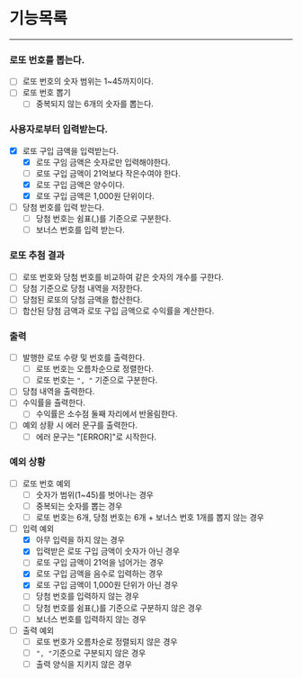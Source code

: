 # 기능목록

---

### 로또 번호를 뽑는다.

- [ ] 로또 번호의 숫자 범위는 1~45까지이다.
- [ ] 로또 번호 뽑기
    - [ ] 중복되지 않는 6개의 숫자를 뽑는다.

### 사용자로부터 입력받는다.

- [x] 로또 구입 금액을 입력받는다. 
    - [x] 로또 구임 금액은 숫자로만 입력해야한다.
    - [ ] 로또 구입 금액이 21억보다 작은수여야 한다.
    - [x] 로또 구입 금액은 양수이다.
    - [x] 로또 구입 금액은 1,000원 단위이다.
- [ ] 당첨 번호를 입력 받는다.
    - [ ] 당첨 번호는 쉼표(,)를 기준으로 구분한다.
    - [ ] 보너스 번호를 입력 받는다.

### 로또 추첨 결과

- [ ] 로또 번호와 당첨 번호를 비교하여 같은 숫자의 개수를 구한다.
- [ ] 당첨 기준으로 당첨 내역을 저장한다.
- [ ] 당첨된 로또의 당첨 금액을 합산한다.
- [ ] 합산된 당첨 금액과 로또 구입 금액으로 수익률을 계산한다.

### 출력

- [ ] 발행한 로또 수량 및 번호를 출력한다.
    - [ ] 로또 번호는 오름차순으로 정렬한다.
    - [ ] 로또 번호는 `", "` 기준으로 구분한다.
- [ ] 당첨 내역을 출력한다.
- [ ] 수익률을 츌력한다.
    - [ ] 수익률은 소수점 둘째 자리에서 반올림한다.
- [ ] 예외 상황 시 에러 문구를 출력한다.
    - [ ] 에러 문구는 "[ERROR]"로 시작한다.

### 예외 상황

- [ ] 로또 번호 예외
    - [ ] 숫자가 범위(1~45)를 벗어나는 경우
    - [ ] 중복되는 숫자를 뽑는 경우
    - [ ] 로또 번호는 6개, 당첨 번호는 6개 + 보너스 번호 1개를 뽑지 않는 경우
- [ ] 입력 예외
    - [x] 아무 입력을 하지 않는 경우
    - [x] 입력받은 로또 구입 금액이 숫자가 아닌 경우
    - [ ] 로또 구입 금액이 21억을 넘어가는 경우
    - [x] 로또 구입 금액을 음수로 입력하는 경우
    - [x] 로또 구입 금액이 1,000원 단위가 아닌 경우
    - [ ] 당첨 번호를 입력하지 않는 경우
    - [ ] 당첨 번호를 쉼표(,)를 기준으로 구분하지 않은 경우
    - [ ] 보너스 번호를 입력하지 않는 경우
- [ ] 출력 예외
    - [ ] 로또 번호가 오름차순로 정렬되지 않은 경우
    - [ ] `", "`기준으로 구분되지 않은 경우
    - [ ] 출력 양식을 지키지 않은 경우
